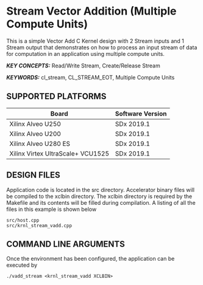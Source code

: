 Stream Vector Addition (Multiple Compute Units)
======================

This is a simple Vector Add C Kernel design with 2 Stream inputs and 1 Stream output that demonstrates on how to process an input stream of data for computation in an application using multiple compute units.

***KEY CONCEPTS:*** Read/Write Stream, Create/Release Stream

***KEYWORDS:*** cl_stream, CL_STREAM_EOT, Multiple Compute Units

## SUPPORTED PLATFORMS
Board | Software Version
------|-----------------
Xilinx Alveo U250|SDx 2019.1
Xilinx Alveo U200|SDx 2019.1
Xilinx Alveo U280 ES|SDx 2019.1
Xilinx Virtex UltraScale+ VCU1525|SDx 2019.1


##  DESIGN FILES
Application code is located in the src directory. Accelerator binary files will be compiled to the xclbin directory. The xclbin directory is required by the Makefile and its contents will be filled during compilation. A listing of all the files in this example is shown below

```
src/host.cpp
src/krnl_stream_vadd.cpp
```

##  COMMAND LINE ARGUMENTS
Once the environment has been configured, the application can be executed by
```
./vadd_stream <krnl_stream_vadd XCLBIN>
```

